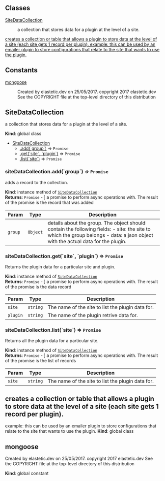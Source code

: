 ## Classes

<dl>
<dt><a href="#SiteDataCollection">SiteDataCollection</a></dt>
<dd><p>a collection that stores data for a plugin at the level of a site.</p>
</dd>
<dt><a href="#creates a collection or table that allows a plugin to store data at the level of a site (each site gets 1 record per plugin).
example_ this can be used by an emailer plugin to store configurations that relate to the site that wants to use the plugin.">creates a collection or table that allows a plugin to store data at the level of a site (each site gets 1 record per plugin).
example: this can be used by an emailer plugin to store configurations that relate to the site that wants to use the plugin.</a></dt>
<dd></dd>
</dl>

## Constants

<dl>
<dt><a href="#mongoose">mongoose</a></dt>
<dd><p>Created by elastetic.dev on 25/05/2017.
copyright 2017 elastetic.dev
See the COPYRIGHT file at the top-level directory of this distribution</p>
</dd>
</dl>

<a name="SiteDataCollection"></a>

## SiteDataCollection
a collection that stores data for a plugin at the level of a site.

**Kind**: global class  

* [SiteDataCollection](#SiteDataCollection)
    * [.add(&#x60;group&#x60;)](#SiteDataCollection+add) ⇒ <code>Promise</code>
    * [.get(&#x60;site&#x60;, &#x60;plugin&#x60;)](#SiteDataCollection+get) ⇒ <code>Promise</code>
    * [.list(&#x60;site&#x60;)](#SiteDataCollection+list) ⇒ <code>Promise</code>

<a name="SiteDataCollection+add"></a>

### siteDataCollection.add(&#x60;group&#x60;) ⇒ <code>Promise</code>
adds a record to the collection.

**Kind**: instance method of [<code>SiteDataCollection</code>](#SiteDataCollection)  
**Returns**: <code>Promise</code> - ] a promise to perform async operations with. The result of the promise is the record that
was added  

| Param | Type | Description |
| --- | --- | --- |
| `group` | <code>Object</code> | details about the group. The object should contain the following fields: 	- site: the site to which the group belongs 	- data: a json object with the actual data for the plugin. |

<a name="SiteDataCollection+get"></a>

### siteDataCollection.get(&#x60;site&#x60;, &#x60;plugin&#x60;) ⇒ <code>Promise</code>
Returns the plugin data for a particular site and plugin.

**Kind**: instance method of [<code>SiteDataCollection</code>](#SiteDataCollection)  
**Returns**: <code>Promise</code> - ] a promise to perform async operations with. The result of the promise is the data record  

| Param | Type | Description |
| --- | --- | --- |
| `site` | <code>string</code> | The name of the site to list the plugin data for. |
| `plugin` | <code>string</code> | The name of the plugin retrive data for. |

<a name="SiteDataCollection+list"></a>

### siteDataCollection.list(&#x60;site&#x60;) ⇒ <code>Promise</code>
Returns all the plugin data for a particular site.

**Kind**: instance method of [<code>SiteDataCollection</code>](#SiteDataCollection)  
**Returns**: <code>Promise</code> - ] a promise to perform async operations with. The result of the promise is the list of records  

| Param | Type | Description |
| --- | --- | --- |
| `site` | <code>string</code> | The name of the site to list the plugin data for. |

<a name="creates a collection or table that allows a plugin to store data at the level of a site (each site gets 1 record per plugin).
example_ this can be used by an emailer plugin to store configurations that relate to the site that wants to use the plugin."></a>

## creates a collection or table that allows a plugin to store data at the level of a site (each site gets 1 record per plugin).
example: this can be used by an emailer plugin to store configurations that relate to the site that wants to use the plugin.
**Kind**: global class  
<a name="mongoose"></a>

## mongoose
Created by elastetic.dev on 25/05/2017.
copyright 2017 elastetic.dev
See the COPYRIGHT file at the top-level directory of this distribution

**Kind**: global constant  
